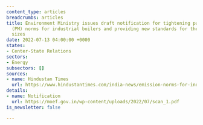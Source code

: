 ```yaml
---
content_type: articles
breadcrumbs: articles
title: Environment Ministry issues draft notification for tightening particulate matter
  (PM) norms for industrial boilers and providing new standards for their different
  sizes
date: 2022-07-13 04:00:00 +0000
states:
- Center-State Relations
sectors:
- Energy
subsectors: []
sources:
- name: Hindustan Times
  url: https://www.hindustantimes.com/india-news/emission-norms-for-industrial-boilers-to-be-tightened-101657075924823.html
details:
- name: Notification
  url: https://moef.gov.in/wp-content/uploads/2022/07/scan_1.pdf
is_newsletter: false

---
```

